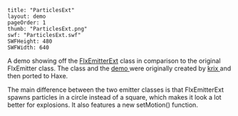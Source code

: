 ```
title: "ParticlesExt"
layout: demo
pageOrder: 1
thumb: "ParticlesExt.png"
swf: "ParticlesExt.swf"
SWFHeight: 480
SWFWidth: 640
```

A demo showing off the [FlxEmitterExt](http://forums.flixel.org/index.php?topic=4016.0)&nbsp;class in comparison to the original FlxEmitter class. The class and the [demo ](https://github.com/krix/ParticleTest)were originally created by [krix ](https://github.com/krix)and then ported to Haxe.

The main difference between the two emitter classes is that FlxEmitterExt spawns particles in a circle instead of a square, which makes it look a lot better for explosions. It also features a new setMotion() function.